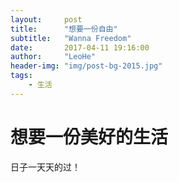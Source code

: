 ```yaml
---
layout:     post
title:      "想要一份自由"
subtitle:   "Wanna Freedom"
date:       2017-04-11 19:16:00
author:     "LeoHe"
header-img: "img/post-bg-2015.jpg"
tags:
    - 生活
---
```


# 想要一份美好的生活







日子一天天的过！